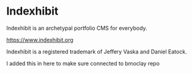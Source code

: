 # Indexhibit

Indexhibit is an archetypal portfolio CMS for everybody.

https://www.indexhibit.org

Indexhibit is a registered trademark of Jeffery Vaska and Daniel Eatock.

I added this in here to make sure connected to bmoclay repo